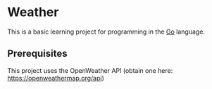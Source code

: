 # Weather

This is a basic learning project for programming in the [Go](http://golang.org/) language.

## Prerequisites
This project uses the OpenWeather API (obtain one here: https://openweathermap.org/api)
